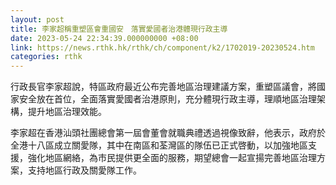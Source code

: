 ```yaml
---
layout: post
title: 李家超稱重塑區會重國安　落實愛國者治港體現行政主導
date: 2023-05-24 22:34:39.000000000 +08:00
link: https://news.rthk.hk/rthk/ch/component/k2/1702019-20230524.htm
categories: rthk
---
```


行政長官李家超說，特區政府最近公布完善地區治理建議方案，重塑區議會，將國家安全放在首位，全面落實愛國者治港原則，充分體現行政主導，理順地區治理架構，提升地區治理效能。

李家超在香港汕頭社團總會第一屆會董會就職典禮透過視像致辭，他表示，政府於全港十八區成立關愛隊，其中在南區和荃灣區的隊伍已正式啓動，以加強地區支援，強化地區網絡，為市民提供更全面的服務，期望總會一起宣揚完善地區治理方案，支持地區行政及關愛隊工作。
